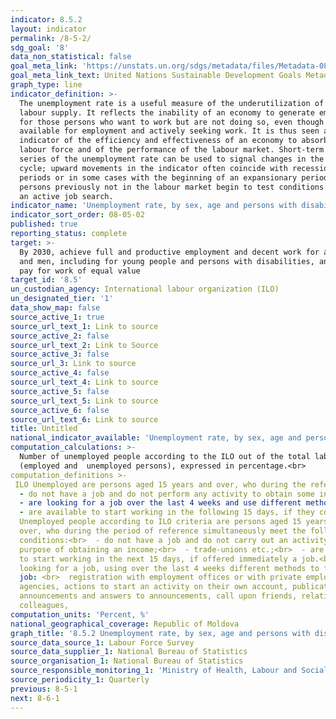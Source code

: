 ```yaml
---
indicator: 8.5.2
layout: indicator
permalink: /8-5-2/
sdg_goal: '8'
data_non_statistical: false
goal_meta_link: 'https://unstats.un.org/sdgs/metadata/files/Metadata-08-05-02.pdf '
goal_meta_link_text: United Nations Sustainable Development Goals Metadata (PDF 383 KB)
graph_type: line
indicator_definition: >-
  The unemployment rate is a useful measure of the underutilization of the
  labour supply. It reflects the inability of an economy to generate employment
  for those persons who want to work but are not doing so, even though they are
  available for employment and actively seeking work. It is thus seen as an
  indicator of the efficiency and effectiveness of an economy to absorb its
  labour force and of the performance of the labour market. Short-term time
  series of the unemployment rate can be used to signal changes in the business
  cycle; upward movements in the indicator often coincide with recessionary
  periods or in some cases with the beginning of an expansionary period as
  persons previously not in the labour market begin to test conditions through
  an active job search.
indicator_name: 'Unemployment rate, by sex, age and persons with disabilities'
indicator_sort_order: 08-05-02
published: true
reporting_status: complete
target: >-
  By 2030, achieve full and productive employment and decent work for all women
  and men, including for young people and persons with disabilities, and equal
  pay for work of equal value
target_id: '8.5'
un_custodian_agency: International labour organization (ILO)
un_designated_tier: '1'
data_show_map: false
source_active_1: true
source_url_text_1: Link to source
source_active_2: false
source_url_text_2: Link to Source
source_active_3: false
source_url_3: Link to source
source_active_4: false
source_url_text_4: Link to source
source_active_5: false
source_url_text_5: Link to source
source_active_6: false
source_url_text_6: Link to source
title: Untitled
national_indicator_available: 'Unemployment rate, by sex, age and persons with disabilities'
computation_calculations: >-
  Number of unemployed people according to the ILO out of the total labour force
  (employed and  unemployed persons), expressed in percentage.<br>
computation_definitions >-
 ILO Unemployed are persons aged 15 years and over, who during the reference period meet simultaneously the following conditions:<br> 
  - do not have a job and do not perform any activity to obtain some income;<br> 
  - are looking for a job over the last 4 weeks and use different methods: get registered at the National Employment Agency or at private employment agencies, take measures to start up an activity on their own, publish and answer to job announcements, call for help from friends, relatives, colleagues, trade-unions, etc.; <br> 
  - are available to start working in the following 15 days, if they could find immediately a job.
  Unemployed people according to ILO criteria are persons aged 15 years old and
  over, who during the period of reference simultaneously meet the following
  conditions:<br>  - do not have a job and do not carry out an activity for the
  purpose of obtaining an income;<br>  - trade-unions etc.;<br>  - are available
  to start working in the next 15 days, if offered immediately a job.<br>  - are
  looking for a job, using over the last 4 weeks different methods to find a
  job: <br>  registration with employment offices or with private employment
  agencies, actions to start an activity on their own account, publication of
  announcements and answers to announcements, call upon friends, relatives,
  colleagues,
computation_units: 'Percent, %'
national_geographical_coverage: Republic of Moldova
graph_title: '8.5.2 Unemployment rate, by sex, age and persons with disabilities '
source_data_source_1: Labour Force Survey
source_data_supplier_1: National Bureau of Statistics
source_organisation_1: National Bureau of Statistics
source_responsible_monitoring_1: 'Ministry of Health, Labour and Social Protection'
source_periodicity_1: Quarterly
previous: 8-5-1
next: 8-6-1
---
```

